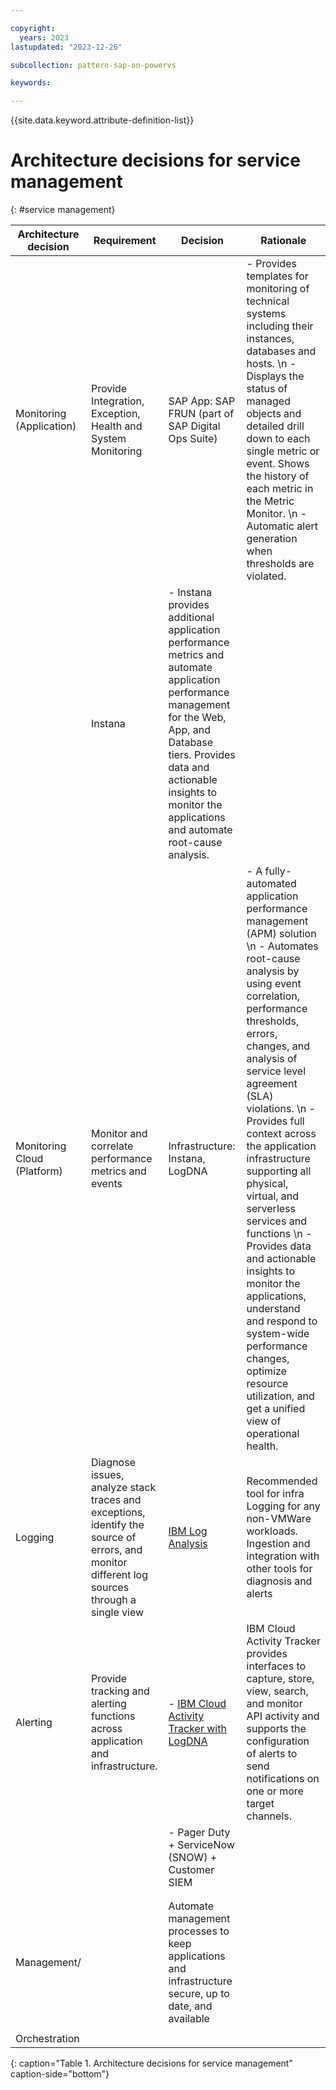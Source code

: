 ```yaml
---

copyright:
  years: 2023
lastupdated: "2023-12-26"

subcollection: pattern-sap-on-powervs

keywords:

---
```


{{site.data.keyword.attribute-definition-list}}

# Architecture decisions for service management
{: #service management}

|**Architecture decision**   |**Requirement** |**Decision** | **Rationale** |
|-|-|-|-|
| Monitoring (Application)    |Provide Integration, Exception, Health and System Monitoring                                                                                 |SAP App: SAP FRUN (part of SAP Digital Ops Suite)                                                              | - Provides templates for monitoring of technical systems including their instances, databases and hosts. \n - Displays the status of managed objects and detailed drill down to each single metric or event. Shows the history of each metric in the Metric Monitor. \n - Automatic alert generation when thresholds are violated.|
 | |Instana                                                                                                        | -   Instana provides additional application performance metrics and automate application performance management for the Web, App, and Database tiers.  Provides data and actionable insights to monitor the applications and automate root-cause analysis. |
| Monitoring Cloud (Platform) | Monitor and correlate performance metrics and events                                                                                         | Infrastructure: Instana, LogDNA                                                                                | -   A fully-automated application performance management (APM) solution \n -   Automates root-cause analysis by using event correlation, performance thresholds, errors, changes, and analysis of service level agreement (SLA) violations. \n -   Provides full context across the application infrastructure supporting all physical, virtual, and serverless services and functions \n  -   Provides data and actionable insights to monitor the applications, understand and respond to system-wide performance changes, optimize resource utilization, and get a unified view of operational health.                                                    |
| Logging                     |Diagnose issues, analyze stack traces and exceptions, identify the source of errors, and monitor different log sources through a single view| [IBM Log Analysis](https://cloud.ibm.com/docs/log-analysis?topic=log-analysis-getting-started)                 | Recommended tool for infra Logging for any non-VMWare workloads. Ingestion and integration with other tools for diagnosis and alerts|
| Alerting                    |Provide tracking and alerting functions across application and infrastructure.| -   [IBM Cloud Activity Tracker with LogDNA](https://cloud.ibm.com/docs/power-iaas?topic=power-iaas-at-events) | IBM Cloud Activity Tracker provides interfaces to capture, store, view, search, and monitor API activity and supports the configuration of alerts to send notifications on one or more target channels.                                                           |
|                                                                                                                                              |              | -   Pager Duty + ServiceNow (SNOW) + Customer SIEM                                                             |                                                                                                                                                                                                                                                                   |
|                             |                 |                                                                                                                                              |              |                                                                                                                |                                                                                                                                                                                                                                                                   |
|                             |                 |                                                                                                                                              |              | -   Instana - Full stack observability for application and infrastructure                                      |                                                                                                                                                                                                                                                                   |
| Management/                 |                 | Automate management processes to keep applications and infrastructure secure, up to date, and available                                      |              | Ansible + Terraform                                                                                            |                                                                                                                                                                                                                                                                   |
|                             |                 |                                                                                                                                              |              |                                                                                                                |                                                                                                                                                                                                                                                                   |
| Orchestration               |                 |                                                                                                                                              |              |                                                                                                                |                                                                                                                                                                                                                                                                   |
{: caption="Table 1. Architecture decisions for service management" caption-side="bottom"}
